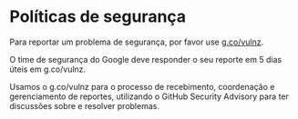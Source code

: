 # Políticas de segurança

Para reportar um problema de segurança, por favor use [g.co/vulnz](https://g.co/vulnz).

O time de segurança do Google deve responder o seu reporte em 5 dias úteis em g.co/vulnz.

Usamos o g.co/vulnz para o processo de recebimento, coordenação e gerenciamento de reportes, utilizando o GitHub Security Advisory para ter discussões sobre e resolver problemas.
